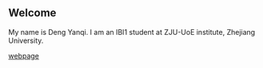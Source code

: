## Welcome 

My name is Deng Yanqi. 
I am an IBI1 student at ZJU-UoE institute, Zhejiang University.

[webpage](https://c.zju.edu.cn/) 
